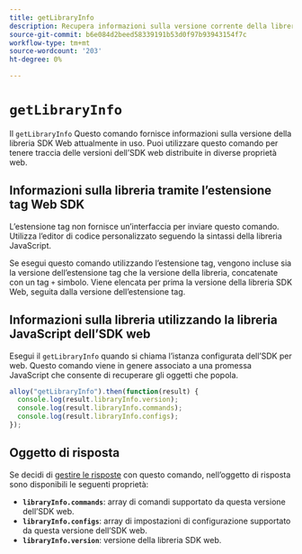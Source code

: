 ```yaml
---
title: getLibraryInfo
description: Recupera informazioni sulla versione corrente della libreria SDK Web.
source-git-commit: b6e084d2beed58339191b53d0f97b93943154f7c
workflow-type: tm+mt
source-wordcount: '203'
ht-degree: 0%

---
```


# `getLibraryInfo`

Il `getLibraryInfo` Questo comando fornisce informazioni sulla versione della libreria SDK Web attualmente in uso. Puoi utilizzare questo comando per tenere traccia delle versioni dell’SDK web distribuite in diverse proprietà web.

## Informazioni sulla libreria tramite l’estensione tag Web SDK

L’estensione tag non fornisce un’interfaccia per inviare questo comando. Utilizza l’editor di codice personalizzato seguendo la sintassi della libreria JavaScript.

Se esegui questo comando utilizzando l’estensione tag, vengono incluse sia la versione dell’estensione tag che la versione della libreria, concatenate con un tag `+` simbolo. Viene elencata per prima la versione della libreria SDK Web, seguita dalla versione dell’estensione tag.

## Informazioni sulla libreria utilizzando la libreria JavaScript dell’SDK web

Esegui il `getLibraryInfo` quando si chiama l’istanza configurata dell’SDK per web. Questo comando viene in genere associato a una promessa JavaScript che consente di recuperare gli oggetti che popola.

```js
alloy("getLibraryInfo").then(function(result) {
  console.log(result.libraryInfo.version);
  console.log(result.libraryInfo.commands);
  console.log(result.libraryInfo.configs);
});
```

## Oggetto di risposta

Se decidi di [gestire le risposte](command-responses.md) con questo comando, nell’oggetto di risposta sono disponibili le seguenti proprietà:

* **`libraryInfo.commands`**: array di comandi supportato da questa versione dell’SDK web.
* **`libraryInfo.configs`**: array di impostazioni di configurazione supportato da questa versione dell’SDK web.
* **`libraryInfo.version`**: versione della libreria SDK web.
